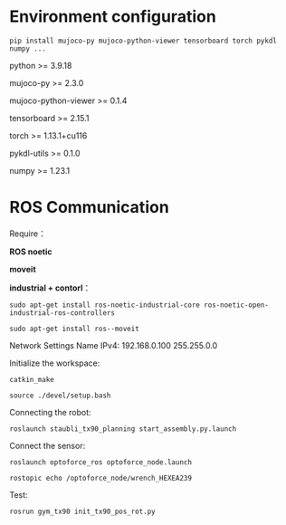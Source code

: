 # Environment configuration
```shell
pip install mujoco-py mujoco-python-viewer tensorboard torch pykdl numpy ...
```
python >= 3.9.18

mujoco-py >= 2.3.0

mujoco-python-viewer >= 0.1.4

tensorboard >= 2.15.1

torch >= 1.13.1+cu116

pykdl-utils >= 0.1.0

numpy >= 1.23.1


# ROS Communication
Require：

**ROS noetic** 

**moveit**

**industrial + contorl**：
```shell
sudo apt-get install ros-noetic-industrial-core ros-noetic-open-industrial-ros-controllers

sudo apt-get install ros--moveit
```
Network Settings Name IPv4: 192.168.0.100  255.255.0.0

Initialize the workspace:
```shell
catkin_make 

source ./devel/setup.bash
```
Connecting the robot:
```shell
roslaunch staubli_tx90_planning start_assembly.py.launch
```
Connect the sensor:
```shell
roslaunch optoforce_ros optoforce_node.launch

rostopic echo /optoforce_node/wrench_HEXEA239
```
Test:
```shell
rosrun gym_tx90 init_tx90_pos_rot.py 
```
